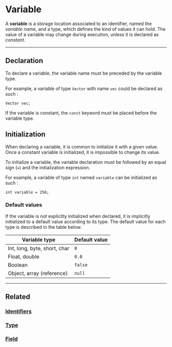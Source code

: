 # Variable
A **variable** is a storage location associated to an identifier, named the _variable name_,
and a type, which defines the kind of values it can hold.
The value of a variable may change during execution, unless it is declared as _constant_.


---


## Declaration
To declare a variable, the variable name must be preceded by the variable type.

For example, a variable of type `Vector` with name `vec` could be declared as such :
```poly
Vector vec;
```

If the variable is constant, the `const` keyword must be placed before the variable type.


## Initialization
When declaring a variable, it is common to initialize it with a given value.
Once a constant variable is initialized, it is impossible to change its value.

To initialize a variable, the variable declaration must be followed by an equal sign (`=`) and the initialization expression.

For example, a variable of type `int` named `variable` can be initialized as such :
```poly
int variable = 256;
```


### Default values
If the variable is not explicitly initialized when declared, it is implicitly initialized to a default value according to its type.
The default value for each type is described in the table below.

| Variable type                | Default value |
|------------------------------|---------------|
| Int, long, byte, short, char | `0`           |
| Float, double                | `0.0`         |
| Boolean                      | `false`       |
| Object, array (reference)    | `null`        |


---


## Related
### [Identifiers](Identifiers.md)
### [Type](Type.md)
### [Field](objects/Field.md)